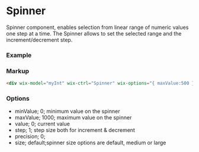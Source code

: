 # Spinner

Spinner component, enables selection from linear range of numeric values one step at a time. The Spinner allows to set the selected range and the increment/decrement step.

### Example

### Markup
```html
<div wix-model="myInt" wix-ctrl="Spinner" wix-options="{ maxValue:500 }"></div>
```

### Options

* minValue; 0; minimum value on the spinner
* maxValue; 1000; maximum value on the spinner
* value; 0; current value
* step; 1; step size both for increment & decrement
* precision; 0;
* size; default;spinner size options are default, medium or large
